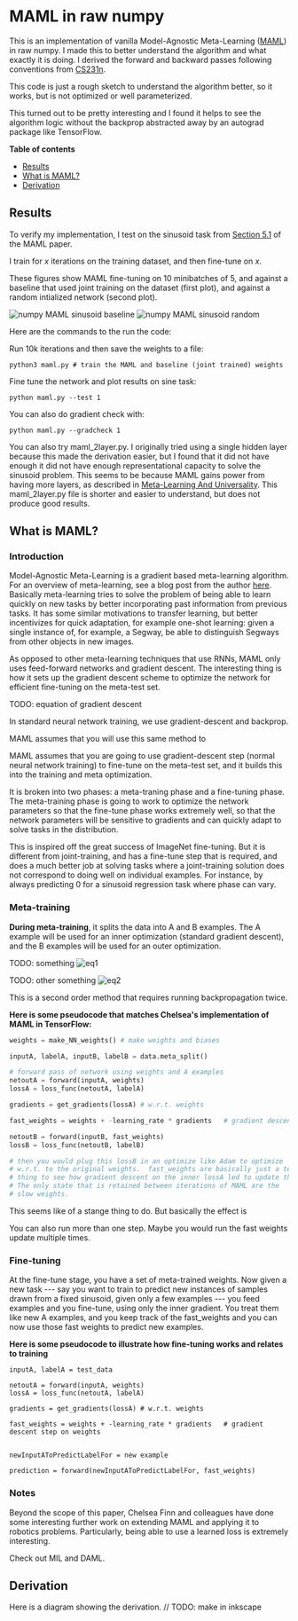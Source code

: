 # MAML in raw numpy

This is an implementation of vanilla Model-Agnostic Meta-Learning ([MAML](https://github.com/cbfinn/maml))
in raw numpy.  I made this to better understand the algorithm and what exactly it is doing.  I derived
the forward and backward passes following conventions from [CS231n](http://cs231n.github.io/).

This code is just a rough sketch to understand the algorithm better, so it works, but 
is not optimized or well parameterized.  

This turned out to be pretty interesting and I found it helps to see the algorithm 
logic without the backprop abstracted away by an autograd package like TensorFlow.

**Table of contents**
- [Results](#results)
- [What is MAML?](#whatismaml)
- [Derivation](#derivation)


<a id="results"/>

## Results

To verify my implementation, I test on the sinusoid task from [Section 5.1](https://arxiv.org/pdf/1703.03400.pdf)
of the MAML paper.

I train for _x_ iterations on the training dataset, and then fine-tune on _x_.



These figures show MAML fine-tuning on 10 minibatches of 5, and against a baseline
that used joint training on the dataset (first plot), and against a random 
intialized network (second plot).

![numpy MAML sinusoid baseline](/assets/numpy/maml_baseline.png)
![numpy MAML sinusoid random](/assets/numpy/maml_random.png)


Here are the commands to the run the code:

Run 10k iterations and then save the weights to a file: <br>
```
python3 maml.py # train the MAML and baseline (joint trained) weights
```

Fine tune the network and plot results on sine task: <br>
```
python maml.py --test 1  
```


You can also do gradient check with:

```
python maml.py --gradcheck 1  
```


You can also try maml_2layer.py.  I originally tried using a single hidden layer
because this made the derivation easier, but I found that it did not have enough
it did not have enough representational capacity to solve the sinusoid problem.
This seems to be because MAML gains power from having more layers, as described
in [Meta-Learning And Universality](https://arxiv.org/pdf/1710.11622.pdf).
This maml_2layer.py file is shorter and easier to understand, but does not produce good results.

<a id="whatismaml"/>

## What is MAML?

### Introduction

Model-Agnostic Meta-Learning is a gradient based meta-learning algorithm.  For an
overview of meta-learning, see a blog post from the author [here](https://bair.berkeley.edu/blog/2017/07/18/learning-to-learn/). 
Basically meta-learning tries to solve the problem of being able to learn 
quickly on new tasks by better incorporating past information from previous tasks.
It has some similar motivations to transfer learning, but better incentivizes for
quick adaptation, for example one-shot learning: given a single instance of, for
example, a Segway, be able to distinguish Segways from other objects in new images.

As opposed to other meta-learning techniques that use RNNs, MAML only uses feed-forward
networks and gradient descent.  The interesting thing is how it sets up the gradient
descent scheme to optimize the network for efficient fine-tuning on the meta-test set.


TODO: equation of gradient descent




In standard neural network training, we use gradient-descent and backprop.

MAML
assumes that you will use this same method to 

MAML assumes that you are going to use gradient-descent step (normal neural network training)
to fine-tune on the meta-test set, and it builds this into the training and meta optimization.

It is broken into two phases: a meta-traning phase and a fine-tuning phase.  The meta-training phase is going to work to optimize the network parameters so that the fine-tune phase works extremely well, so that the network parameters will be sensitive to gradients and can
quickly adapt to solve tasks in the distribution.

This is inspired off the great success of ImageNet fine-tuning.  But it is 
different from joint-training, and has a fine-tune step that is required, and
does a much better job at solving tasks where a joint-training solution does not correspond
to doing well on individual examples.  For instance, by always predicting 0 for a sinusoid 
regression task where phase can vary.


### Meta-training
**During meta-training**, it splits the data into A and B examples.  The A example
will be used for an inner optimization (standard gradient descent), and the B examples
will be used for an outer optimization.


TODO: something
![eq1](./assets/eq1.png)

TODO: other something
![eq2](./assets/eq2.png)



This is a second order method that requires running backpropagation twice.

**Here is some pseudocode that matches Chelsea's implementation of MAML in TensorFlow:**

```python
weights = make_NN_weights() # make weights and biases

inputA, labelA, inputB, labelB = data.meta_split()

# forward pass of network using weights and A examples
netoutA = forward(inputA, weights)
lossA = loss_func(netoutA, labelA)

gradients = get_gradients(lossA) # w.r.t. weights

fast_weights = weights + -learning_rate * gradients   # gradient descent step on weights

netoutB = forward(inputB, fast_weights)
lossB = loss_func(netoutB, labelB)

# then you would plug this lossB in an optimize like Adam to optimize
# w.r.t. to the original weights.  fast_weights are basically just a temporary
# thing to see how gradient descent on the inner lossA led to update them.
# The only state that is retained between iterations of MAML are the 
# slow weights.
```

This seems like of a stange thing to do. But basically the effect is 


You can also run more than one step.  Maybe you would run the fast weights update
multiple times.



### Fine-tuning

At the fine-tune stage, you have a set of meta-trained weights.  Now given a new task ---
say you want to train to predict new instances of samples drawn from a fixed sinusoid, given
only a few examples --- you feed examples and you fine-tune, using only the inner
gradient. You treat them like new A examples, and you keep track of the fast_weights
and you can now use those fast weights to predict new examples.

**Here is some pseudocode to illustrate how fine-tuning works and relates to training**
```
inputA, labelA = test_data

netoutA = forward(inputA, weights)
lossA = loss_func(netoutA, labelA)

gradients = get_gradients(lossA) # w.r.t. weights

fast_weights = weights + -learning_rate * gradients   # gradient descent step on weights


newInputAToPredictLabelFor = new example

prediction = forward(newInputAToPredictLabelFor, fast_weights)
```


### Notes
Beyond the scope of this paper, Chelsea Finn and colleagues have done some 
interesting further work on extending MAML and applying it to robotics problems.
Particularly, being able to use a learned loss is extremely interesting.

Check out MIL and DAML.

<a id="derivation"/>

## Derivation

Here is a diagram showing the derivation.
// TODO: make in inkscape





